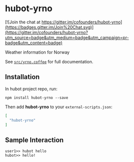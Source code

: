 # hubot-yrno

[![Join the chat at https://gitter.im/cofounders/hubot-yrno](https://badges.gitter.im/Join%20Chat.svg)](https://gitter.im/cofounders/hubot-yrno?utm_source=badge&utm_medium=badge&utm_campaign=pr-badge&utm_content=badge)

Weather information for Norway

See [`src/yrno.coffee`](src/yrno.coffee) for full documentation.

## Installation

In hubot project repo, run:

`npm install hubot-yrno --save`

Then add **hubot-yrno** to your `external-scripts.json`:

```json
[
  "hubot-yrno"
]
```

## Sample Interaction

```
user1>> hubot hello
hubot>> hello!
```
